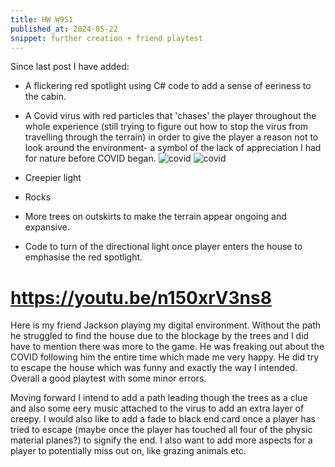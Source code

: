 ```yaml
---
title: HW W9S1
published_at: 2024-05-22
snippet: further creation + friend playtest
---
```

Since last post I have added:
- A flickering red spotlight using C# code to add a sense of eeriness to the cabin.
- A Covid virus with red particles that 'chases' the player throughout the whole experience (still trying to figure out how to stop the virus from travelling through the terrain) in order to give the player a reason not to look around the environment- a symbol of the lack of appreciation I had for nature before COVID began.
![covid](/w9/code.png)
![covid](/w9/covid.png)

- Creepier light
- Rocks
- More trees on outskirts to make the terrain appear ongoing and expansive.
- Code to turn of the directional light once player enters the house to emphasise the red spotlight.

# https://youtu.be/n150xrV3ns8

Here is my friend Jackson playing my digital environment. Without the path he struggled to find the house due to the blockage by the trees and I did have to mention there was more to the game. He was freaking out about the COVID following him the entire time which made me very happy. He did try to escape the house which was funny and exactly the way I intended. Overall a good playtest with some minor errors.

Moving forward I intend to add a path leading though the trees as a clue and also some eery music attached to the virus to add an extra layer of creepy. I would also like to add a fade to black end card once a player has tried to escape (maybe once the player has touched all four of the physic material planes?) to signify the end. I also want to add more aspects for a player to potentially miss out on, like grazing animals etc.